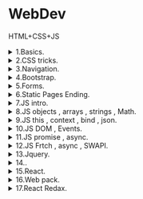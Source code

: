# WebDev

HTML+CSS+JS

<details><summary> 1.Basics.  </summary><p>

---

[Murkup basics](CW/lesson_01/ "CW\lesson_01\")

[Murkup basics](HW/lesson_01/ "HW\lesson_01\")

---

</p></details>

<details><summary> 2.CSS tricks.  </summary><p>

[Site with html docu](https://html5book.ru/ 'https://html5book.ru/')

[CSS tricks](https://css-tricks.com/ 'https://css-tricks.com/')

[Mozzilla docs](https://developer.mozilla.org/ru/ 'https://developer.mozilla.org/ru/')

---

[CSS lesson example](CW/lesson_02/second 'CW\\lesson_02\second')

---

</p></details>

<details><summary> 3.Navigation. </summary><p>

---

[Navigation menu basics](CW/lesson_03/ "CW\lesson_03\")

[Murkup basics](HW/lesson_03/ "HW\lesson_03\")

---

</p></details>

<details><summary> 4.Bootstrap. </summary><p>

> -   Можно подключить фреймворк динамически (нужно интернет подключение постоянное) либо скачать
> -   Есть готовая система грида ждя ажаптивной верстки
> -   При использовании грида делит ширину вью порта на 12 столбцов

---

[table , iframe example](CW/lesson_04/ "CW\lesson_04\")

[cards , perspective](HW/lesson_04/cardsSubscribe 'HW\\lesson_04\cardsSubscribe')

[fixed animated side menu(buggy a little)](HW/lesson_04/fixedMenu 'HW\\lesson_04\fixedMenu')

[table , sticky(not fixed) row and head](HW/lesson_04/stickyTable 'HW\\lesson_04\stickyTable')

---

</p></details>

<details><summary> 5.Forms. </summary><p>

---

[forms , inputs example](CW/lesson_05/ "CW\lesson_05\")

[form , inputs , credit card style](HW/lesson_05/creditCard 'HW\\lesson_05\creditCard')

[mini css lib for inputs](HW/lesson_05/cssControlsLib 'HW\\lesson_05\cssControlsLib')

[register form , adaptive form , 3 sizes](HW/lesson_05/registerForm 'HW\\lesson_05\registerForm')

---

</p></details>

<details><summary> 6.Static Pages Ending. </summary><p>

### Exam theme:

-   Сайт 4-5 странниц.
-   3 основных цвета
-   Тема сайта "Пиво"

---

[cards , bootstrap usability example](CW/lesson_06/intro_Bootstrap 'CW\\lesson_06\intro_Bootstrap')

[boostrap template page usability](HW/lesson_06/bootstrap_page 'HW\\lesson_06\bootstrap_page')

---

</p></details>

<details><summary> 7.JS intro. </summary><p>

> -   NetScape разработал в 90х , использовался сначала для написания клиентских сценариев
> -   Веб , Десктоп , игры , покрывает все
> -   Язык с динамической типизацией , тип данных переменных определяется во время выполнения
> -   Точку с запятой ставить не обязательно
> -   `===` проверяет на равенство без приведения типов , `==` пытается привести типы ,а потом сравнить
> -   `if` скобки должны быть обязательно ,даже если только одна строка
> -   `a = 10` обьявление в глобальной области видимости , `var a = 10` обьявление в области видимости ф-и , `let a = 10` обьявление в локальной области видимости(как обычно в языках)
> -   `2**5` возведение в степень
> -   `prompt` запрос ввода пользователя
> -   В ф-ю не обязательно передавать все параметры
> -   Строка обьявляется тремя способами : `"str"`, `'str'` , `str` (символов нет)

---

[js intro example](CW/lesson_07/ "CW\lesson_07\")

[js few functions with time , intro example](HW/lesson_07/script.js 'HW\\lesson_07\script.js')

---

</p></details>

<details><summary> 8.JS objects , arrays , strings , Math. </summary><p>

---

[js objects , arrays , obj clonning example](CW/lesson_08/objects_arrays/index.js 'CW\\lesson_08\objects_arrays\index.js')

[js classes , fraction , time example](HW/lesson_08/week_01/script.js 'HW\\lesson_08\week_01\script.js')

[js closure functions , sort() , classes , apply(context) , reduce() , arrays , document.write(generate html) , filter() example](HW/lesson_08/week_02/script.js 'HW\\lesson_08\week_02\script.js')

---

</p></details>

<details><summary> 9.JS this , context , bind , json. </summary><p>

---

[js this , context , bind , json example](CW/lesson_09/index.js 'CW\\lesson_09\index.js')

[js cleses , html and css generation example](HW/lesson_09/index.js 'HW\\lesson_09\index.js')

---

</p></details>

<details><summary> 10.JS DOM , Events. </summary><p>

---

[js work with DOM , event listeners example](CW/lesson_10/script.js 'CW\\lesson_10\script.js')

---

</p></details>

<details><summary> 11.JS promise , async. </summary><p>

---

[js promise , async example](CW/lesson_11/index.js 'CW\\lesson_11\index.js')

[js async , fully js , generate html example](HW/lesson_11/dynamycCalendar/index.js 'HW\\lesson_11\dynamycCalendar\index.js')

[js events , nice expandable objects example](HW/lesson_11/expandableObjects/index.js 'HW\\lesson_11\expandableObjects\index.js')

[js events , async\lazy img loading , gallery carousel example](HW/lesson_11/gallerySlider/index.js 'HW\\lesson_11\gallerySlider\index.js')

[js scroll and item size event , async appending new blocks example](HW/lesson_11/newsFeed/index.js 'HW\\lesson_11\newsFeed\index.js')

[js nice range wrapper example](HW/lesson_11/scrollBar/index.js 'HW\\lesson_11\scrollBar\index.js')

---

</p></details>

<details><summary> 12.JS Frtch , async , SWAPI. </summary><p>

---

[js fetch , async , swapi example](CW/lesson_12/index.js 'CW\\lesson_12\index.js')

[js fetch , async , themoviedb api , modal example](HW/lesson_12/index.js 'HW\\lesson_12\index.js')

---

</p></details>

<details><summary> 13.Jquery. </summary><p>

---

[jquery example](CW/lesson_13/index.js 'CW\\lesson_13\index.js')

[jquery password generator example](HW/lesson_13/passGen/index.js 'HW\\lesson_13\passGen\index.js')

[jquery sizebale blocks example](HW/lesson_13/respCont/index.js 'HW\\lesson_13\respCont\index.js')

---

</p></details>

<details><summary> 14.. </summary><p>

---

[sizeable iamge viewer ,pagging ,slideshow ,js anumation](HW/lesson_14/carousel 'HW\\lesson_14\carousel')

---

</p></details>

<details><summary> 15.React. </summary><p>

[react documentation](https://ru.reactjs.org/docs/create-a-new-react-app.html 'ru.reactjs.org')

[React native , react for mobile dev](https://reactnative.dev/ 'https://reactnative.dev/')

```
npx create-react-app 'name'
npm install
```

> Angular using type script
> U can also use it with React
> There is 'babel' compiller to translate tp in sj in real time
> yarn (pm) - faster then npm
> Fluuter (datrt) - framerwork for mobile dev

---

[React example](CW/lesson_15/reactDemo/demo 'CW\\lesson_15\reactDemo\demo')

[weatherbit api in react realization](HW/lesson_15/weather_forecast 'HW\\lesson_15\weather_forecast')

---

</p></details>

<details><summary> 16.Web pack. </summary><p>

---

[React example](CW/lesson_16/webpack_sample 'CW\\lesson_16\webpack_sample')

[base react app](HW/lesson_16/base_example 'HW\\lesson_16\base_example')

---

</p></details>

<details><summary> 17.React Redax. </summary><p>

```
npm install redux
npm install react-redux
```

---

[React state , redux , classes example](CW/lesson_17/lessonclasscomponents 'CW\\lesson_17\lessonclasscomponents')

[React ant design , indexddb , dexie , simpleMDE](HW/lesson_17/apple_notes 'HW\\lesson_17\apple_notes')

---

</p></details>
